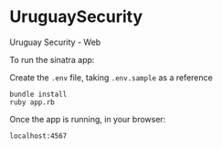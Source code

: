 # UruguaySecurity
Uruguay Security - Web

To run the sinatra app:

Create the `.env` file, taking `.env.sample` as a reference

```
bundle install
ruby app.rb
```

Once the app is running, in your browser:

```
localhost:4567
```

